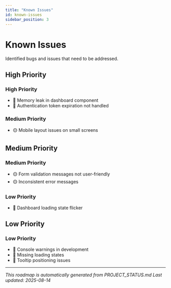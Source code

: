 ```yaml
---
title: "Known Issues"
id: known-issues
sidebar_position: 3
---
```


# Known Issues

Identified bugs and issues that need to be addressed.

## High Priority

### High Priority

- 🔴 Memory leak in dashboard component
- 🔴 Authentication token expiration not handled

### Medium Priority

- 🟡 Mobile layout issues on small screens

## Medium Priority

### Medium Priority

- 🟡 Form validation messages not user-friendly
- 🟡 Inconsistent error messages

### Low Priority

- 🔵 Dashboard loading state flicker

## Low Priority

### Low Priority

- 🔵 Console warnings in development
- 🔵 Missing loading states
- 🔵 Tooltip positioning issues

---

*This roadmap is automatically generated from PROJECT_STATUS.md*
*Last updated: 2025-08-14*
